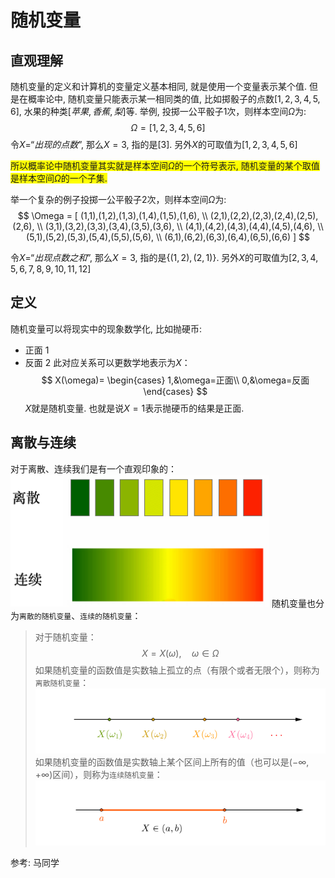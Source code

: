 # 随机变量

## 直观理解

随机变量的定义和计算机的变量定义基本相同, 就是使用一个变量表示某个值. 但是在概率论中, 随机变量只能表示某一相同类的值, 比如掷骰子的点数$[1,2,3,4,5,6]$, 水果的种类$[苹果,香蕉,梨]$等.
举例, 投掷一公平骰子1次，则样本空间$\Omega$为:
$$
\Omega = [1,2,3,4,5,6]
$$
令$X=“出现的点数”$, 那么$X=3$, 指的是$[3]$.
另外$X$的可取值为$[1,2,3,4,5,6]$

<font style="background: yellow">所以概率论中随机变量其实就是样本空间$\Omega$的一个符号表示, 随机变量的某个取值是样本空间$\Omega$的一个子集.</font>

举一个复杂的例子投掷一公平骰子2次，则样本空间$\Omega$为:
$$
\Omega = [
    (1,1),(1,2),(1,3),(1,4),(1,5),(1,6), \\
    (2,1),(2,2),(2,3),(2,4),(2,5),(2,6), \\
    (3,1),(3,2),(3,3),(3,4),(3,5),(3,6), \\
    (4,1),(4,2),(4,3),(4,4),(4,5),(4,6), \\
    (5,1),(5,2),(5,3),(5,4),(5,5),(5,6), \\
    (6,1),(6,2),(6,3),(6,4),(6,5),(6,6)
    ]
$$


令$X=“出现点数之和”$, 那么$X=3$, 指的是$\{(1,2),(2,1)\}$.
另外$X$的可取值为$[2,3,4,5,6,7,8,9,10,11,12]$


## 定义
随机变量可以将现实中的现象数学化, 比如抛硬币:
- 正面 1
- 反面 2
此对应关系可以更数学地表示为$X$：
$$
X(\omega)=
\begin{cases}
1,&\omega=正面\\
0,&\omega=反面
\end{cases}
$$
$X$就是随机变量.
也就是说$X=1$表示抛硬币的结果是正面.


## 离散与连续
对于离散、连续我们是有一个直观印象的：
![](./随机变量/1.png)
随机变量也分为`离散的随机变量`、`连续的随机变量`：

>对于随机变量：
$$
X=X(\omega),\quad \omega\in\Omega
$$
如果随机变量的函数值是实数轴上孤立的点（有限个或者无限个），则称为`离散随机变量`：
![](./随机变量/2.png)
如果随机变量的函数值是实数轴上某个区间上所有的值（也可以是$(-\infty, +\infty)$区间），则称为`连续随机变量`：
![](./随机变量/3.png)






参考:
马同学






